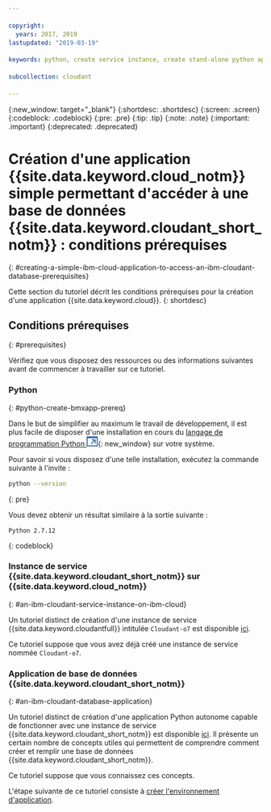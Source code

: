 ```yaml
---

copyright:
  years: 2017, 2019
lastupdated: "2019-03-19"

keywords: python, create service instance, create stand-alone python application

subcollection: cloudant

---
```


{:new_window: target="_blank"}
{:shortdesc: .shortdesc}
{:screen: .screen}
{:codeblock: .codeblock}
{:pre: .pre}
{:tip: .tip}
{:note: .note}
{:important: .important}
{:deprecated: .deprecated}

<!-- Acrolinx: 2017-05-10 -->

# Création d'une application {{site.data.keyword.cloud_notm}} simple permettant d'accéder à une base de données {{site.data.keyword.cloudant_short_notm}} : conditions prérequises
{: #creating-a-simple-ibm-cloud-application-to-access-an-ibm-cloudant-database-prerequisites}

Cette section du tutoriel décrit les conditions prérequises pour la création d'une application {{site.data.keyword.cloud}}.
{: shortdesc}

## Conditions prérequises
{: #prerequisites}

Vérifiez que vous disposez des ressources ou des informations suivantes avant de commencer à travailler sur ce tutoriel.

### Python
{: #python-create-bmxapp-prereq}

Dans le but de simplifier au maximum le travail de développement, il est plus facile de disposer d'une installation en cours du
[langage de programmation Python ![Icône de lien externe](../images/launch-glyph.svg "Icône de lien externe")](https://www.python.org/){: new_window} sur votre système.

Pour savoir si vous disposez d'une telle installation, exécutez la commande suivante à l'invite :

```sh
python --version
```
{: pre}

Vous devez obtenir un résultat similaire à la sortie suivante :

```
Python 2.7.12
```
{: codeblock}

### Instance de service {{site.data.keyword.cloudant_short_notm}} sur {{site.data.keyword.cloud_notm}}
{: #an-ibm-cloudant-service-instance-on-ibm-cloud}

Un tutoriel distinct de création d'une instance de service {{site.data.keyword.cloudantfull}} intitulée `Cloudant-o7` est disponible [ici](/docs/services/Cloudant?topic=cloudant-creating-an-ibm-cloudant-instance-on-ibm-cloud#creating-an-ibm-cloudant-instance-on-ibm-cloud).

Ce tutoriel suppose que vous avez déjà créé une instance de service nommée `Cloudant-o7`.

### Application de base de données {{site.data.keyword.cloudant_short_notm}}
{: #an-ibm-cloudant-database-application}

Un tutoriel distinct de création d'une application Python autonome capable de fonctionner avec une instance de service
{{site.data.keyword.cloudant_short_notm}} est disponible [ici](/docs/services/Cloudant?topic=cloudant-creating-and-populating-a-simple-ibm-cloudant-database-on-ibm-cloud#creating-and-populating-a-simple-ibm-cloudant-database-on-ibm-cloud).
Il présente un certain nombre de concepts utiles qui permettent de comprendre comment
créer et remplir une base de données {{site.data.keyword.cloudant_short_notm}}.

Ce tutoriel suppose que vous connaissez ces concepts.

L'étape suivante de ce tutoriel consiste à [créer l'environnement d'application](/docs/services/Cloudant?topic=cloudant-creating-a-simple-ibm-cloud-application-to-access-an-ibm-cloudant-database-the-application-environment#creating-a-simple-ibm-cloud-application-to-access-an-ibm-cloudant-database-the-application-environment).
